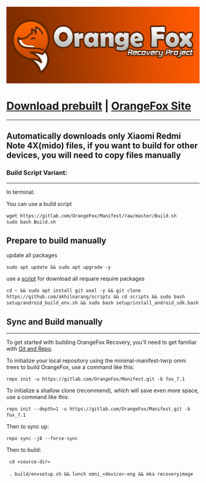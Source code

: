 <p align="center">
  <img width="520" height="200" src="logo.jpg">
</p>

# [Download prebuilt](https://gitlab.com/OrangeFox/OrangeFox-download) | [OrangeFox Site](https://mryacha.github.io/OrangeFox-Site/)
---------------
## Automatically downloads only Xiaomi Redmi Note 4X(mido) files, if you want to build for other devices, you will need to copy files manually ##

### Build Script Variant: ###
---------------
In terminal:

You can use a build script

    wget https://gitlab.com/OrangeFox/Manifest/raw/master/Build.sh
    sudo bash Build.sh

## Prepare to build manually ##

update all packages

    sudo apt update && sudo apt upgrade -y
    
use a [script](https://github.com/akhilnarang/scripts) for download all requare require packages

    cd ~ && sudo apt install git axel -y && git clone https://github.com/akhilnarang/scripts && cd scripts && sudo bash setup/android_build_env.sh && sudo bash setup/install_android_sdk.bash

## Sync and Build manually ##
---------------

To get started with building OrangeFox Recovery, you'll need to get
familiar with [Git and Repo](https://source.android.com/source/using-repo.html).

To initialize your local repository using the minimal-manifest-twrp omni trees to build OrangeFox, use a command like this:

    repo init -u https://gitlab.com/OrangeFox/Manifest.git -b fox_7.1
    
To initialize a shallow clone (recommend), which will save even more space, use a command like this:

    repo init --depth=1 -u https://gitlab.com/OrangeFox/Manifest.git -b fox_7.1

Then to sync up:

    repo sync -j8 --force-sync

Then to build:

     cd <source-dir>
     
     . build/envsetup.sh && lunch omni_<device>-eng && mka recoveryimage
     
